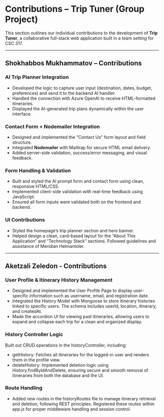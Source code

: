 # Contributions – Trip Tuner (Group Project)

This section outlines our individual contributions to the development of **Trip Tuner**, a collaborative full-stack web application built in a team setting for CSC 317.

---

## Shokhabbos Mukhammatov – Contributions

###  AI Trip Planner Integration
- Developed the logic to capture user input (destination, dates, budget, preferences) and send it to the backend AI handler.
- Handled the connection with Azure OpenAI to receive HTML-formatted itineraries.
- Displayed the AI-generated trip plans dynamically within the user interface.

###  Contact Form + Nodemailer Integration
- Designed and implemented the "Contact Us" form layout and field structure.
- Integrated **Nodemailer** with Mailtrap for secure HTML email delivery.
- Added server-side validation, success/error messaging, and visual feedback.

###  Form Handling & Validation
- Built and styled the AI prompt form and contact form using clean, responsive HTML/CSS.
- Implemented client-side validation with real-time feedback using JavaScript.
- Ensured all form inputs were validated both on the frontend and backend.

###  UI Contributions
- Styled the homepage’s trip planner section and hero banner.
- Helped design a clean, card-based layout for the “About This Application” and “Technology Stack” sections. Followed guidelines and assistance of Meridian Helmantoler.

---

## Aketzali Zeledon - Contributions

### User Profile & Itinerary History Management
- Designed and implemented the User Profile Page to display user-specific information such as username, email, and registration date. 
- Integrated the History Model with Mongoose to store itinerary histories linked to specific users. The schema includes userId, location, itinerary, and createdAt.
- Made the accordion UI for viewing past itineraries, allowing users to expand and collapse each trip for a clean and organized display.

### History Controller Logic
Built out CRUD operations in the historyController, including:

- getHistory: Fetches all itineraries for the logged-in user and renders them in the profile view.
- deleteHistory: Implemented deletion logic using History.findByIdAndDelete, ensuring secure and smooth removal of itineraries from both the database and the UI.

### Route Handling
- Added new routes in the historyRoutes file to manage itinerary retrieval and deletion, following REST principles. Registered these routes within app.js for proper middleware handling and session control.
